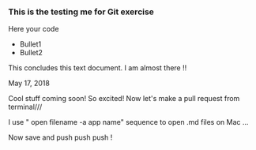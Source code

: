 ### This is the testing me for Git exercise

Here your code


* Bullet1
* Bullet2

This concludes this text document. I am almost there !!

May 17, 2018

Cool stuff coming soon! So excited! Now let's make a pull request from terminal///


I use " open filename -a app name" sequence to open .md files on Mac ... 

Now save and push push push !